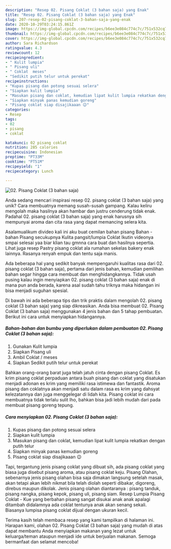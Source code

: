 ```yaml
---
description: "Resep 02. Pisang Coklat (3 bahan saja) yang Enak"
title: "Resep 02. Pisang Coklat (3 bahan saja) yang Enak"
slug: 207-resep-02-pisang-coklat-3-bahan-saja-yang-enak
date: 2020-10-29T03:24:15.861Z
image: https://img-global.cpcdn.com/recipes/b6ee3e084c774c7c/751x532cq70/02-pisang-coklat-3-bahan-saja-foto-resep-utama.jpg
thumbnail: https://img-global.cpcdn.com/recipes/b6ee3e084c774c7c/751x532cq70/02-pisang-coklat-3-bahan-saja-foto-resep-utama.jpg
cover: https://img-global.cpcdn.com/recipes/b6ee3e084c774c7c/751x532cq70/02-pisang-coklat-3-bahan-saja-foto-resep-utama.jpg
author: Sara Richardson
ratingvalue: 4.3
reviewcount: 12
recipeingredient:
- " Kulit lumpia"
- " Pisang uli"
- " Coklat  meses"
- "Sedikit putih telur untuk perekat"
recipeinstructions:
- "Kupas pisang dan potong sesuai selera"
- "Siapkan kulit lumpia"
- "Masukan pisang dan coklat, kemudian lipat kulit lumpia rekatkan dengan putih telur"
- "Siapkan minyak panas kemudian goreng"
- "Pisang coklat siap disajikaaan 😉"
categories:
- Resep
tags:
- 02
- pisang
- coklat

katakunci: 02 pisang coklat 
nutrition: 285 calories
recipecuisine: Indonesian
preptime: "PT33M"
cooktime: "PT51M"
recipeyield: "1"
recipecategory: Lunch

---
```



![02. Pisang Coklat (3 bahan saja)](https://img-global.cpcdn.com/recipes/b6ee3e084c774c7c/751x532cq70/02-pisang-coklat-3-bahan-saja-foto-resep-utama.jpg)

Anda sedang mencari inspirasi resep 02. pisang coklat (3 bahan saja) yang unik? Cara membuatnya memang susah-susah gampang. Kalau keliru mengolah maka hasilnya akan hambar dan justru cenderung tidak enak. Padahal 02. pisang coklat (3 bahan saja) yang enak harusnya sih mempunyai aroma dan cita rasa yang dapat memancing selera kita.

Asalamualikum divideo kali ini aku buat cemilan bahan pisang Bahan - bahan Pisang secukupnya Kulita pangsit/lumpia Coklat Ikutin videonya smpai selesai yaa biar klian tau gmnna cara buat dan hasilnya sepertia. Lihat juga resep Pastry pisang coklat ala rumahan sekelas bakery enak lainnya. Rasanya renyah empuk dan tentu saja manis.

Ada beberapa hal yang sedikit banyak mempengaruhi kualitas rasa dari 02. pisang coklat (3 bahan saja), pertama dari jenis bahan, kemudian pemilihan bahan segar hingga cara membuat dan menghidangkannya. Tidak usah pusing kalau ingin menyiapkan 02. pisang coklat (3 bahan saja) enak di mana pun anda berada, karena asal sudah tahu triknya maka hidangan ini bisa menjadi suguhan spesial.


Di bawah ini ada beberapa tips dan trik praktis dalam mengolah 02. pisang coklat (3 bahan saja) yang siap dikreasikan. Anda bisa membuat 02. Pisang Coklat (3 bahan saja) menggunakan 4 jenis bahan dan 5 tahap pembuatan. Berikut ini cara untuk menyiapkan hidangannya.

<!--inarticleads1-->

##### Bahan-bahan dan bumbu yang diperlukan dalam pembuatan 02. Pisang Coklat (3 bahan saja):

1. Gunakan  Kulit lumpia
1. Siapkan  Pisang uli
1. Ambil  Coklat / meses
1. Siapkan Sedikit putih telur untuk perekat


Bahkan orang-orang barat juga telah jatuh cinta dengan pisang Coklat. Es krim pisang coklat perpaduan antara buah pisang dan coklat yang disatukan menjadi adonan es krim yang memiliki rasa istimewa dan fantastik. Aroma pisang dan coklatnya akan menjadi satu dalam rasa es krim yang dahsyat kelezatannya dan juga menggelegar di lidah kita. Pisang coklat ini cara membuatnya tidak terlalu sulit lho, bahkan bisa jadi lebih mudah dari pada membuat pisang goreng tepung. 

<!--inarticleads2-->

##### Cara menyiapkan 02. Pisang Coklat (3 bahan saja):

1. Kupas pisang dan potong sesuai selera
1. Siapkan kulit lumpia
1. Masukan pisang dan coklat, kemudian lipat kulit lumpia rekatkan dengan putih telur
1. Siapkan minyak panas kemudian goreng
1. Pisang coklat siap disajikaaan 😉


Tapi, tergantung jenis pisang coklat yang dibuat sih, ada pisang coklat yang biasa juga disebut pisang aroma, atau pisang coklat keju. Pisang Olahan, sebenarnya jenis pisang olahan bisa saja dimakan langsung setelah masak, akan tetapi akan lebih nikmat bila telah diolah seperti dibakar, digoreng, direbus maupun dikolak. Jenis pisang olahan diantaranya : pisang tanduk, pisang nangka, pisang kepok, pisang uli, pisang siam. Resep Lumpia Pisang Coklat - Kue yang berbahan pisang sangat disukai anak anak apalagi ditambah didalamnya ada coklat tentunya anak akan senang sekali. Biasanya lumpisa pisang coklat dijual dengan ukuran kecil. 

Terima kasih telah membaca resep yang kami tampilkan di halaman ini. Harapan kami, olahan 02. Pisang Coklat (3 bahan saja) yang mudah di atas dapat membantu Anda menyiapkan makanan yang lezat untuk keluarga/teman ataupun menjadi ide untuk berjualan makanan. Semoga bermanfaat dan selamat mencoba!
